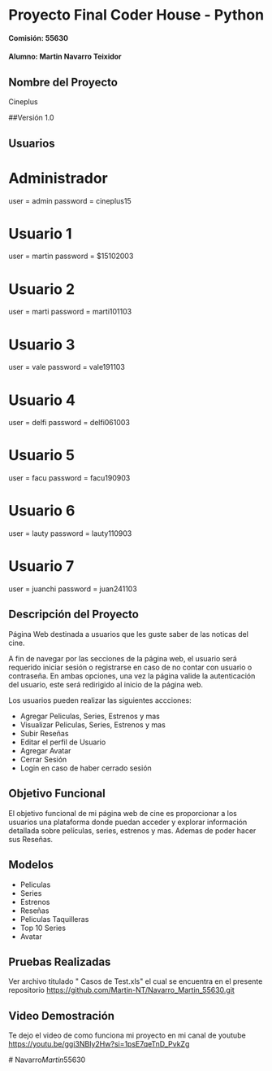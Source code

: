 # Proyecto Final Coder House - Python
#### Comisión: 55630
#### Alumno: Martin Navarro Teixidor

## Nombre del Proyecto
Cineplus

##Versión
1.0

## Usuarios 
# Administrador
user = admin
password = cineplus15
# Usuario 1
user = martin
password = $15102003
# Usuario 2
user = marti
password = marti101103
# Usuario 3
user = vale
password = vale191103
# Usuario 4
user = delfi
password = delfi061003
# Usuario 5
user = facu
password = facu190903
# Usuario 6
user = lauty
password = lauty110903
# Usuario 7
user = juanchi
password = juan241103

## Descripción del Proyecto
Página Web destinada a usuarios que les guste saber de las noticas del cine.

A fin de navegar por las secciones de la página web, el usuario será requerido iniciar sesión o registrarse en caso de no contar con usuario o contraseña. En ambas opciones, una vez la página valide la autenticación del usuario, este será redirigido al inicio de la página web.

Los usuarios pueden realizar las siguientes accciones:
- Agregar Peliculas, Series, Estrenos y mas
- Visualizar Peliculas, Series, Estrenos y mas
- Subir Reseñas
- Editar el perfil de Usuario
- Agregar Avatar
- Cerrar Sesión
- Login en caso de haber cerrado sesión

## Objetivo Funcional
El objetivo funcional de mi página web de cine es proporcionar a los usuarios una plataforma donde puedan acceder y explorar información detallada sobre películas, series, estrenos y mas. Ademas de poder hacer sus Reseñas. 

## Modelos
- Peliculas
- Series
- Estrenos
- Reseñas 
- Peliculas Taquilleras
- Top 10 Series
- Avatar
## Pruebas Realizadas

Ver archivo titulado " Casos de Test.xls" el cual se encuentra en el presente repositorio https://github.com/Martin-NT/Navarro_Martin_55630.git

## Video Demostración
Te dejo el video de como funciona mi proyecto en mi canal de youtube https://youtu.be/ggi3NBIy2Hw?si=1psE7qeTnD_PvkZg










#   N a v a r r o _ M a r t i n _ 5 5 6 3 0 
 
 
